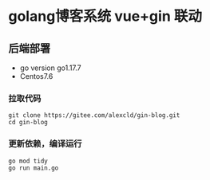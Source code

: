 # golang博客系统 vue+gin 联动
## 后端部署
* go version go1.17.7 
* Centos7.6
### 拉取代码
```
git clone https://gitee.com/alexcld/gin-blog.git
cd gin-blog
```
### 更新依赖，编译运行
```
go mod tidy
go run main.go
```
